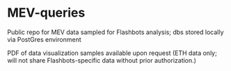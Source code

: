 # MEV-queries
Public repo for MEV data sampled for Flashbots analysis; dbs stored locally via PostGres environment

PDF of data visualization samples available upon request (ETH data only; will not share Flashbots-specific data without prior authorization.)
